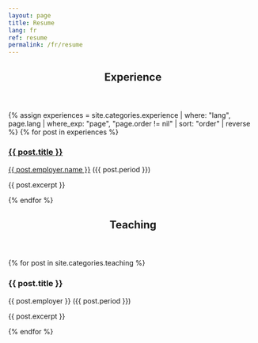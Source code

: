 ```yaml
---
layout: page
title: Resume
lang: fr
ref: resume
permalink: /fr/resume
---
```


<section>
	<header class="major">
		<h2><a id="experience">Experience</a></h2>
	</header>
	<div class="posts">
    {% assign experiences = site.categories.experience | where: "lang", page.lang | where_exp: "page", "page.order != nil" | sort: "order" | reverse %}
	{% for post in experiences %}
		<article>
            <h3><a href="{{ site.baseurl }}{{ post.url }}">{{ post.title }}</a></h3>
            <p><a href="{{ post.employer.website }}" target="_blank">{{ post.employer.name }}</a> ({{ post.period }})</p>
            <p>{{ post.excerpt }}</p>
		</article>
	{% endfor %}
	</div>
</section>

<section>
	<header class="major">
		<h2><a id="teaching">Teaching</a></h2>
	</header>
	<div class="posts">
	{% for post in site.categories.teaching %}
		<article>
			<h3>{{ post.title }}</h3>
			<p>{{ post.employer }} ({{ post.period }})</p>
			<p>{{ post.excerpt }}</p>
		</article>
	{% endfor %}
	</div>
</section>
